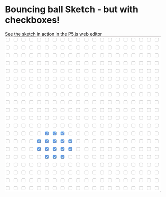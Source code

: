 # Bouncing ball Sketch - but with checkboxes!
See [the sketch](https://editor.p5js.org/fletcher/sketches/y3r7yX1p) in action in the P5.js web editor 
![](bouncing_checkball.gif)
